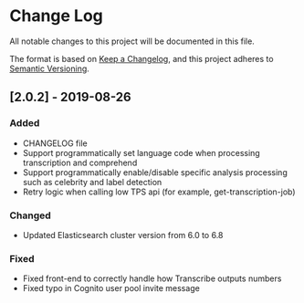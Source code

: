 # Change Log
All notable changes to this project will be documented in this file.

The format is based on [Keep a Changelog](https://keepachangelog.com/en/1.0.0/),
and this project adheres to [Semantic Versioning](https://semver.org/spec/v2.0.0.html).

## [2.0.2] - 2019-08-26
### Added
- CHANGELOG file
- Support programmatically set language code when processing transcription and comprehend
- Support programmatically enable/disable specific analysis processing such as celebrity and label detection
- Retry logic when calling low TPS api (for example, get-transcription-job)

### Changed
- Updated Elasticsearch cluster version from 6.0 to 6.8

### Fixed
- Fixed front-end to correctly handle how Transcribe outputs numbers
- Fixed typo in Cognito user pool invite message
